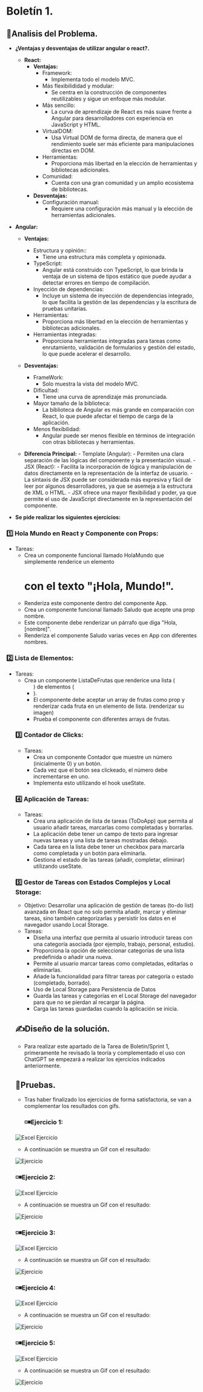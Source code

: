 # Boletín 1.
## 🔎Analisis del Problema.
- **¿Ventajas y desventajas de utilizar angular o react?.**
  - **React:**
    - **Ventajas:**
      - Framework:
        - Implementa todo el modelo MVC.
      - Más flexibilididad y modular:
        - Se centra en la construcción de componentes reutilizables y sigue un enfoque más modular.
      - Más sencillo:
        - La curva de aprendizaje de React es más suave frente a Angular para desarrolladores con experiencia en JavaScript y HTML.
      - VirtualDOM: 
        - Usa Virtual DOM de forma directa, de manera que el rendimiento suele ser más eficiente para manipulaciones directas en DOM.
      - Herramientas:
        - Proporciona más libertad en la elección de herramientas y bibliotecas adicionales. 
      -  Comunidad:
         -  Cuenta con una gran comunidad y un amplio ecosistema de bibliotecas.
    - **Desventajas:**
      - Configuración manual:
        - Requiere una configuración más manual y la elección de herramientas adicionales.
 - **Angular:**
    - **Ventajas:**
      - Estructura y opinión::
        - Tiene una estructura más completa y opinionada.
      - TypeScript:
        - Angular está construido con TypeScript, lo que brinda la ventaja de un sistema de tipos estático que puede ayudar a detectar errores en tiempo de compilación.
      - Inyección de dependencias:
        -  Incluye un sistema de inyección de dependencias integrado, lo que facilita la gestión de las dependencias y la escritura de pruebas unitarias.
      - Herramientas:
        - Proporciona más libertad en la elección de herramientas y bibliotecas adicionales. 
      -  Herramientas integradas:
         - Proporciona herramientas integradas para tareas como enrutamiento, validación de formularios y gestión del estado, lo que puede acelerar el desarrollo.
    - **Desventajas:**
      - FrameWork: 
        - Solo muestra la vista del modelo MVC.
      - Dificultad:
        - Tiene una curva de aprendizaje más pronunciada.
      - Mayor tamaño de la biblioteca:
        - La biblioteca de Angular es más grande en comparación con React, lo que puede afectar el tiempo de carga de la aplicación.
      - Menos flexibilidad:
        - Angular puede ser menos flexible en términos de integración con otras bibliotecas y herramientas.

    - **Diferencia Principal:**
          - Template (Angular):
            - Permiten una clara separación de las lógicas del componente y la presentación visual. 
          - JSX (React):
            - Facilita la incorporación de lógica y manipulación de datos directamente en la representación de la interfaz de usuario.
            -  La sintaxis de JSX puede ser considerada más expresiva y fácil de leer por algunos desarrolladores, ya que se asemeja a la estructura de XML o HTML.
            -  JSX ofrece una mayor flexibilidad y poder, ya que permite el uso de JavaScript directamente en la representación del componente.


- **Se pide realizar los siguientes ejercicios:**
 ###  1️⃣ Hola Mundo en React y Componente con Props:
- Tareas:
  - Crea un componente funcional llamado HolaMundo que simplemente renderice un elemento <h1> con el texto "¡Hola, Mundo!".
  - Renderiza este componente dentro del componente App.
  - Crea un componente funcional llamado Saludo que acepte una prop nombre.
  - Este componente debe renderizar un párrafo que diga "Hola, [nombre]".
  - Renderiza el componente Saludo varias veces en App con diferentes nombres.


 ###  2️⃣ Lista de Elementos:
- Tareas:
  - Crea un componente ListaDeFrutas que renderice una lista (<ul>) de elementos (<li>).
  - El componente debe aceptar un array de frutas como prop y renderizar cada fruta en un elemento de lista. (renderizar su imagen)
  - Prueba el componente con diferentes arrays de frutas.


 ### 3️⃣ Contador de Clicks:
- Tareas:
  - Crea un componente Contador que muestre un número (inicialmente 0) y un botón.
  - Cada vez que el botón sea clickeado, el número debe incrementarse en uno.
  - Implementa esto utilizando el hook useState.


 ###  4️⃣ Aplicación de Tareas:
- Tareas:
  - Crea una aplicación de lista de tareas (ToDoApp) que permita al usuario añadir tareas, marcarlas como completadas y borrarlas.
  - La aplicación debe tener un campo de texto para ingresar nuevas tareas y una lista de tareas mostradas debajo.
  - Cada tarea en la lista debe tener un checkbox para marcarla como completada y un botón para eliminarla.
  - Gestiona el estado de las tareas (añadir, completar, eliminar) utilizando useState.


 ###  5️⃣ Gestor de Tareas con Estados Complejos y Local Storage:
- Objetivo: Desarrollar una aplicación de gestión de tareas (to-do list) avanzada en React que no solo permita añadir, marcar y eliminar tareas, sino también categorizarlas y persistir los datos en el navegador usando Local Storage.
- Tareas:
  - Diseña una interfaz que permita al usuario introducir tareas con una categoría asociada (por ejemplo, trabajo, personal, estudio).
  - Proporciona la opción de seleccionar categorías de una lista predefinida o añadir una nueva.
  - Permite al usuario marcar tareas como completadas, editarlas o eliminarlas.
  - Añade la funcionalidad para filtrar tareas por categoría o estado (completado, borrado).
  - Uso de Local Storage para Persistencia de Datos
  - Guarda las tareas y categorías en el Local Storage del navegador para que no se pierdan al recargar la página.
  - Carga las tareas guardadas cuando la aplicación se inicia.



## ✍Diseño de la solución.
- Para realizar este apartado de la Tarea de Boletín/Sprint 1, primeramente he revisado la teoría y complementado el uso con ChatGPT se empezará a realizar los ejercicios indicados anteriormente.
## 🧾Pruebas.
- Tras haber finalizado los ejercicios de forma satisfactoria, se van a complementar los resultados con gifs.
  ### ◽◾Ejercicio 1:
![Excel Ejercicio](https://github.com/JoseAntonioSegura/Imagenes/blob/0f96a303467952bc5a773a9aa0ef12ea544b7ee2/Sprint5%20Ejercicio1.PNG)
  -  A continuación se muestra un Gif con el resultado:

![Ejercicio](https://github.com/JoseAntonioSegura/Imagenes/blob/0f96a303467952bc5a773a9aa0ef12ea544b7ee2/Videos/Sprint5%20Ejercicio1.gif)
  ### ◽◾Ejercicio 2:
![Excel Ejercicio](https://github.com/JoseAntonioSegura/Imagenes/blob/0f96a303467952bc5a773a9aa0ef12ea544b7ee2/Sprint5%20Ejercicio2.PNG)
  -  A continuación se muestra un Gif con el resultado:

![Ejercicio](https://github.com/JoseAntonioSegura/Imagenes/blob/0f96a303467952bc5a773a9aa0ef12ea544b7ee2/Videos/Sprint5%20Ejercicio2.gif)

  ### ◽◾Ejercicio 3:
 ![Excel Ejercicio](https://github.com/JoseAntonioSegura/Imagenes/blob/0f96a303467952bc5a773a9aa0ef12ea544b7ee2/Sprint5%20Ejercicio3.PNG)
  -  A continuación se muestra un Gif con el resultado:

![Ejercicio](https://github.com/JoseAntonioSegura/Imagenes/blob/0f96a303467952bc5a773a9aa0ef12ea544b7ee2/Videos/Sprint5%20Ejercicio3.gif)
  ### ◽◾Ejercicio 4:
  ![Excel Ejercicio](https://github.com/JoseAntonioSegura/Imagenes/blob/0f96a303467952bc5a773a9aa0ef12ea544b7ee2/Sprint5%20Ejercicio4.PNG)
  -  A continuación se muestra un Gif con el resultado:

![Ejercicio](https://github.com/JoseAntonioSegura/Imagenes/blob/0f96a303467952bc5a773a9aa0ef12ea544b7ee2/Videos/Sprint5%20Ejercicio4.gif)
  ### ◽◾Ejercicio 5:
  ![Excel Ejercicio](https://github.com/JoseAntonioSegura/Imagenes/blob/0f96a303467952bc5a773a9aa0ef12ea544b7ee2/Sprint5%20Ejercicio5.PNG)
  -  A continuación se muestra un Gif con el resultado:

![Ejercicio](https://github.com/JoseAntonioSegura/Imagenes/blob/0f96a303467952bc5a773a9aa0ef12ea544b7ee2/Videos/Sprint5%20Ejercicio5.gif)